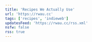 ```yaml
---
title: 'Recipes We Actually Use'
url: 'https://rwau.cc'
tags: ['recipes', 'indieweb']
updatesFeed: 'https://rwau.cc/rss.xml'
nsfw: false
rss: true
---
```

